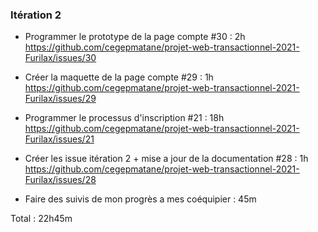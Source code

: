 
### Itération 2

- Programmer le prototype de la page compte #30 : 2h
https://github.com/cegepmatane/projet-web-transactionnel-2021-Furilax/issues/30

- Créer la maquette de la page compte #29 : 1h
https://github.com/cegepmatane/projet-web-transactionnel-2021-Furilax/issues/29

- Programmer le processus d'inscription #21 : 18h
https://github.com/cegepmatane/projet-web-transactionnel-2021-Furilax/issues/21

- Créer les issue itération 2 + mise a jour de la documentation #28 : 1h
https://github.com/cegepmatane/projet-web-transactionnel-2021-Furilax/issues/28

- Faire des suivis de mon progrès a mes coéquipier : 45m

Total : 22h45m
